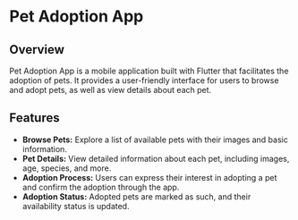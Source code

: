 # Pet Adoption App

## Overview

Pet Adoption App is a mobile application built with Flutter that facilitates the adoption of pets. It provides a user-friendly interface for users to browse and adopt pets, as well as view details about each pet.

## Features

- **Browse Pets:** Explore a list of available pets with their images and basic information.
- **Pet Details:** View detailed information about each pet, including images, age, species, and more.
- **Adoption Process:** Users can express their interest in adopting a pet and confirm the adoption through the app.
- **Adoption Status:** Adopted pets are marked as such, and their availability status is updated.

